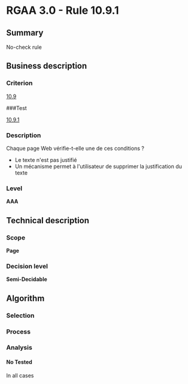 # RGAA 3.0 -  Rule 10.9.1

## Summary

No-check rule

## Business description

### Criterion

[10.9](http://references.modernisation.gouv.fr/referentiel-technique-0#crit-10-9)

###Test

[10.9.1](http://references.modernisation.gouv.fr/referentiel-technique-0#test-10-9-1)

### Description

Chaque page Web v&eacute;rifie-t-elle une de ces conditions ? 
 
 * Le texte n'est pas justifi&eacute; 
 * Un m&eacute;canisme permet &agrave; l'utilisateur de supprimer la justification du texte 


### Level

**AAA**

## Technical description

### Scope

**Page**

### Decision level

**Semi-Decidable**

## Algorithm

### Selection

### Process

### Analysis

#### No Tested 

In all cases

